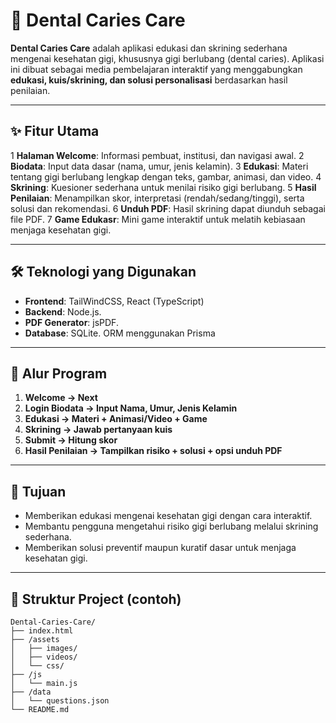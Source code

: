 # 🦷 Dental Caries Care

**Dental Caries Care** adalah aplikasi edukasi dan skrining sederhana mengenai kesehatan gigi, khususnya gigi berlubang (dental caries).
Aplikasi ini dibuat sebagai media pembelajaran interaktif yang menggabungkan **edukasi, kuis/skrining, dan solusi personalisasi** berdasarkan hasil penilaian.

---

## ✨ Fitur Utama

1 **Halaman Welcome**: Informasi pembuat, institusi, dan navigasi awal.
2 **Biodata**: Input data dasar (nama, umur, jenis kelamin).
3 **Edukasi**: Materi tentang gigi berlubang lengkap dengan teks, gambar, animasi, dan video.
4 **Skrining**: Kuesioner sederhana untuk menilai risiko gigi berlubang.
5 **Hasil Penilaian**: Menampilkan skor, interpretasi (rendah/sedang/tinggi), serta solusi dan rekomendasi.
6 **Unduh PDF**: Hasil skrining dapat diunduh sebagai file PDF.
7 **Game Edukasr**: Mini game interaktif untuk melatih kebiasaan menjaga kesehatan gigi.

---

## 🛠️ Teknologi yang Digunakan

* **Frontend**: TailWindCSS, React (TypeScript)
* **Backend**: Node.js.
* **PDF Generator**: jsPDF.
* **Database**: SQLite. ORM menggunakan Prisma

---

## 📌 Alur Program

1. **Welcome → Next**
2. **Login Biodata → Input Nama, Umur, Jenis Kelamin**
3. **Edukasi → Materi + Animasi/Video + Game**
4. **Skrining → Jawab pertanyaan kuis**
5. **Submit → Hitung skor**
6. **Hasil Penilaian → Tampilkan risiko + solusi + opsi unduh PDF**

---

## 🎯 Tujuan

* Memberikan edukasi mengenai kesehatan gigi dengan cara interaktif.
* Membantu pengguna mengetahui risiko gigi berlubang melalui skrining sederhana.
* Memberikan solusi preventif maupun kuratif dasar untuk menjaga kesehatan gigi.

---

## 📂 Struktur Project (contoh)

```
Dental-Caries-Care/
├── index.html
├── /assets
│   ├── images/
│   ├── videos/
│   └── css/
├── /js
│   └── main.js
├── /data
│   └── questions.json
└── README.md
